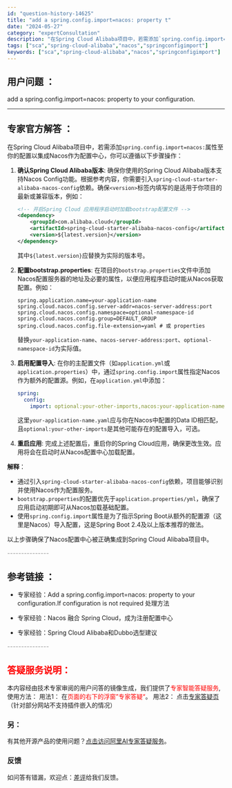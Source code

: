 ```yaml
---
id: "question-history-14625"
title: "add a spring.config.import=nacos: property t"
date: "2024-05-27"
category: "expertConsultation"
description: "在Spring Cloud Alibaba项目中，若需添加`spring.config.import=nacos:`属性至你的配置以集成Nacos作为配置中心，你可以遵循以下步骤操作：1. **确认Spring Cloud Alibaba版本**: 确保你使用的Spring Cloud Alibab"
tags: ["sca","spring-cloud-alibaba","nacos","springconfigimport"]
keywords: ["sca","spring-cloud-alibaba","nacos","springconfigimport"]
---
```


## 用户问题 ： 
 add a spring.config.import=nacos: property to your configuration.  

---------------
## 专家官方解答 ：

在Spring Cloud Alibaba项目中，若需添加`spring.config.import=nacos:`属性至你的配置以集成Nacos作为配置中心，你可以遵循以下步骤操作：

1. **确认Spring Cloud Alibaba版本**: 确保你使用的Spring Cloud Alibaba版本支持Nacos Config功能。根据参考内容，你需要引入`spring-cloud-starter-alibaba-nacos-config`依赖。确保`<version>`标签内填写的是适用于你项目的最新或兼容版本，例如：
   ```xml
   <!-- 开启Spring Cloud 应用程序启动时加载bootstrap配置文件 -->
   <dependency>
       <groupId>com.alibaba.cloud</groupId>
       <artifactId>spring-cloud-starter-alibaba-nacos-config</artifactId>
       <version>${latest.version}</version>
   </dependency>
   ```
   其中`${latest.version}`应替换为实际的版本号。

2. **配置bootstrap.properties**: 在项目的`bootstrap.properties`文件中添加Nacos配置服务器的地址及必要的属性，以便应用程序启动时能从Nacos获取配置。例如：
   ```properties
   spring.application.name=your-application-name
   spring.cloud.nacos.config.server-addr=nacos-server-address:port
   spring.cloud.nacos.config.namespace=optional-namespace-id
   spring.cloud.nacos.config.group=DEFAULT_GROUP
   spring.cloud.nacos.config.file-extension=yaml # 或 properties
   ```
   替换`your-application-name`、`nacos-server-address:port`、`optional-namespace-id`为实际值。

3. **启用配置导入**: 在你的主配置文件（如`application.yml`或`application.properties`）中，通过`spring.config.import`属性指定Nacos作为额外的配置源。例如，在`application.yml`中添加：
   ```yaml
   spring:
     config:
       import: optional:your-other-imports,nacos:your-application-name.yaml
   ```
   这里`your-application-name.yaml`应与你在Nacos中配置的Data ID相匹配，且`optional:your-other-imports`是其他可能存在的配置导入，可选。

4. **重启应用**: 完成上述配置后，重启你的Spring Cloud应用，确保更改生效。应用将会在启动时从Nacos配置中心加载配置。

**解释**：
- 通过引入`spring-cloud-starter-alibaba-nacos-config`依赖，项目能够识别并使用Nacos作为配置服务。
- `bootstrap.properties`的配置优先于`application.properties/yml`，确保了应用启动初期即可从Nacos加载基础配置。
- 使用`spring.config.import`属性是为了指示Spring Boot从额外的配置源（这里是Nacos）导入配置，这是Spring Boot 2.4及以上版本推荐的做法。

以上步骤确保了Nacos配置中心被正确集成到Spring Cloud Alibaba项目中。


<font color="#949494">---------------</font> 


## 参考链接 ：

* 专家经验：Add a spring.config.import=nacos: property to your configuration.If configuration is not required 处理方法 
 
 * 专家经验：Nacos 融合 Spring Cloud，成为注册配置中心 
 
 * 专家经验：Spring Cloud Alibaba和Dubbo选型建议 


 <font color="#949494">---------------</font> 
 


## <font color="#FF0000">答疑服务说明：</font> 

本内容经由技术专家审阅的用户问答的镜像生成，我们提供了<font color="#FF0000">专家智能答疑服务</font>,使用方法：
用法1： 在<font color="#FF0000">页面的右下的浮窗”专家答疑“</font>。
用法2： 点击[专家答疑页](https://answer.opensource.alibaba.com/docs/intro)（针对部分网站不支持插件嵌入的情况）
### 另：


有其他开源产品的使用问题？[点击访问阿里AI专家答疑服务](https://answer.opensource.alibaba.com/docs/intro)。
### 反馈
如问答有错漏，欢迎点：[差评](https://ai.nacos.io/user/feedbackByEnhancerGradePOJOID?enhancerGradePOJOId=14627)给我们反馈。

